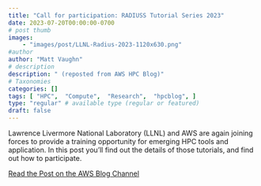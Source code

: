 ```yaml
---
title: "Call for participation: RADIUSS Tutorial Series 2023"
date: 2023-07-20T00:00:00-0700
# post thumb
images:
    - "images/post/LLNL-Radius-2023-1120x630.png"
#author
author: "Matt Vaughn"
# description
description: " (reposted from AWS HPC Blog)"
# Taxonomies
categories: []
tags: [ "HPC",  "Compute",  "Research",  "hpcblog", ]
type: "regular" # available type (regular or featured)
draft: false
---
```


Lawrence Livermore National Laboratory (LLNL) and AWS are again joining forces to provide a training opportunity for emerging HPC tools and application. In this post you’ll find out the details of those tutorials, and find out how to participate.

<a href="https://aws.amazon.com/blogs/hpc/call-for-participation-radiuss-tutorial-series-2023/" class="btn btn-primary btn-lg active" role="button" aria-pressed="true" style="margin-top: 8px;">Read the Post on the AWS Blog Channel</a>